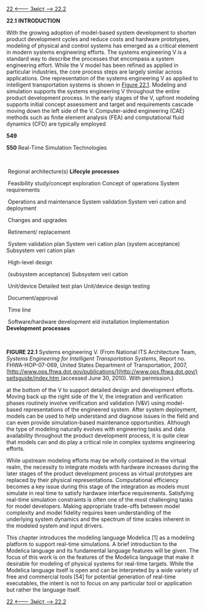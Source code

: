 [22 <--- ](22.md) [   Зміст   ](README.md) [--> 22.2](22_2.md)

**22.1**           **INTRODUCTION**

With the growing adoption of model-based system development to shorten product development cycles and reduce costs and hardware prototypes, modeling of physical and control systems has emerged as a critical element in modern systems engineering efforts. The systems engineering V is a standard way to describe the processes that encompass a system engineering effort. While the V model has been refined as applied in particular industries, the core process steps are largely similar across applications. One representation of the systems engineering V as applied to intelligent transportation systems is shown in [Figure 22.1](#_bookmark130). Modeling and simulation supports the systems engineering V throughout the entire product development process. In the early stages of the V, upfront modeling supports initial concept assessment and target and requirements cascade moving down the left side of the V. Computer-aided engineering (CAE) methods such as finite element analysis (FEA) and computational fluid dynamics (CFD) are typically employed

**549**



**550**                             Real-Time Simulation Technologies

 

 

 

 

 

 

 

 

 

 

 

 

 

 

​                                                                

​          Regional architecture(s)           **Lifecyle** **processes**          

​          Feasibility study/concept exploration     Concept of operations           System requirements          

​          Operations and maintenance     System validation     System veri cation and     deployment          

​          Changes and upgrades          

​          Retirement/ replacement          

​          System validation plan     System veri cation plan (system acceptance)     Subsystem veri cation plan          

​          High-level design          

​          (subsystem acceptance) Subsystem     veri cation          

​          Unit/device     Detailed     test plan Unit/device     design                testing          

​          Document/approval          

​          Time line          

​          Software/hardware development      eld installation     Implementation     **Development** **processes**          



​                                     

   

   

**FIGURE 22.1** Systems engineering V. (From National ITS Architecture Team, *Systems Engineering for Intelligent Transportation Systems*, Report no. FHWA-HOP-07-069, United States Department of Transportation, 2007, [http://www.ops.fhwa.dot.gov/publications/](http://www.ops.fhwa.dot.gov/) [seitsguide/index.htm ](http://www.ops.fhwa.dot.gov/)(accessed June 30, 2010). With permission.)



 

at the bottom of the V to support detailed design and development efforts. Moving back up the right side of the V, the integration and verification phases routinely involve verification and validation (V&V) using model-based representations of the engineered system. After system deployment, models can be used to help understand and diagnose issues in the field and can even provide simulation-based maintenance opportunities. Although the type of modeling naturally evolves with engineering tasks and data availability throughout the product development process, it is quite clear that models can and do play a critical role in complex systems engineering efforts.

While upstream modeling efforts may be wholly contained in the virtual realm, the necessity to integrate models with hardware increases during the later stages of the product development process as virtual prototypes are replaced by their physical representations. Computational efficiency becomes a key issue during this stage of the integration as models must simulate in real time to satisfy hardware interface requirements. Satisfying real-time simulation constraints is often one of the most challenging tasks for model developers. Making appropriate trade-offs between model complexity and model fidelity requires keen understanding of the underlying system dynamics and the spectrum of time scales inherent in the modeled system and input drivers.

This chapter introduces the modeling language Modelica [1] as a modeling platform to support real-time simulations. A brief introduction to the Modelica language and its fundamental language features will be given. The focus of this work is on the features of the Modelica language that make it desirable for modeling of physical systems for real-time targets. While the Modelica language itself is open and can be interpreted by a wide variety of free and commercial tools [54] for potential generation of real-time executables, the intent is not to focus on any particular tool or application but rather the language itself.

[22 <--- ](22.md) [   Зміст   ](README.md) [--> 22.2](22_2.md)